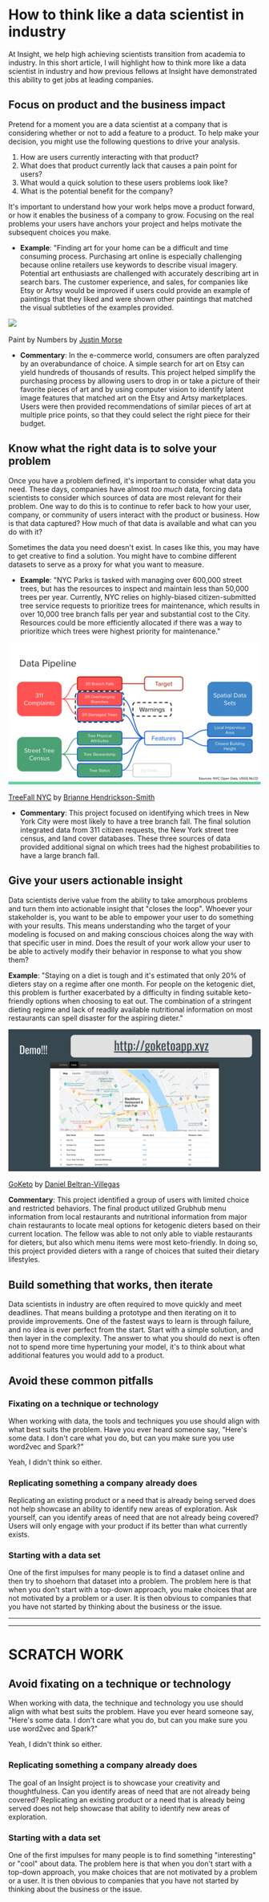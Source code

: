 
# How to think like a data scientist in industry

At Insight, we help high achieving scientists transition from academia to industry. In this short article, I will highlight how to think more like a data scientist in industry and how previous fellows at Insight have demonstrated this ability to get jobs at leading companies.


## Focus on product and the business impact

Pretend for a moment you are a data scientist at a company that is considering whether or not to add a feature to a product. To help make your decision, you might use the following questions to drive your analysis.

1) How are users currently interacting with that product? 
2) What does that product currently lack that causes a pain point for users?
3) What would a quick solution to these users problems look like?
4) What is the potential benefit for the company?

It's important to understand how your work helps move a product forward, or how it enables the business of a company to grow. Focusing on the real problems your users have anchors your project and helps motivate the subsequent choices you make.

- **Example**: "Finding art for your home can be a difficult and time consuming process. Purchasing art online is especially challenging because online retailers use keywords to describe visual imagery. Potential art enthusiasts are challenged with accurately describing art in search bars. The customer experience, and sales, for companies like Etsy or Artsy would be improved if users could provide an example of paintings that they liked and were shown other paintings that matched the visual subtleties of the examples provided.

![](./media/paintbynumbers.svg)

Paint by Numbers by [Justin Morse](https://www.linkedin.com/in/jcmorse/)

- **Commentary**: In the e-commerce world, consumers are often paralyzed by an overabundance of choice. A simple search for art on Etsy can yield hundreds of thousands of results. This project helped simplify the purchasing process by allowing users to drop in or take a picture of their favorite pieces of art and by using computer vision to identify latent image features that matched art on the Etsy and Artsy marketplaces. Users were then provided recommendations of similar pieces of art at multiple price points, so that they could select the right piece for their budget.

## Know what the right data is to solve your problem

Once you have a problem defined, it's important to consider what data you need. These days, companies have almost *too much* data, forcing data scientists to consider which sources of data are most relevant for their problem. One way to do this is to continue to refer back to how your user, company, or community of users interact with the product or business. How is that data captured? How much of that data is available and what can you do with it?

Sometimes the data you need doesn't exist. In cases like this, you may have to get creative to find a solution. You might have to combine different datasets to serve as a proxy for what you want to measure.

- **Example**: "NYC Parks is tasked with managing over 600,000 street trees, but has the resources to inspect and maintain less than 50,000 trees per year. Currently, NYC relies on highly-biased citizen-submitted tree service requests to prioritize trees for maintenance, which results in over 10,000 tree branch falls per year and substantial cost to the City. Resources could be more efficiently allocated if there was a way to prioritize which trees were highest priority for maintenance."

![](./media/TreeFall_data.svg)

[TreeFall NYC](https://platform.insightdata.com/projects/treefall-nyc) by [Brianne Hendrickson-Smith](https://www.linkedin.com/in/briannekhsmith/)

- **Commentary**: This project focused on identifying which trees in New York City were most likely to have a tree branch fall. The final solution integrated data from 311 citizen requests, the New York street tree census, and land cover databases. These three sources of data provided additional signal on which trees had the highest probabilities to have a large branch fall. 

## Give your users actionable insight

Data scientists derive value from the ability to take amorphous problems and turn them into actionable insight that "closes the loop". Whoever your stakeholder is, you want to be able to empower your user to do something with your results. This means understanding who the target of your modeling is focused on and making conscious choices along the way with that specific user in mind. Does the result of your work allow your user to be able to actively modify their behavior in response to what you show them?

**Example**: "Staying on a diet is tough and it's estimated that only 20% of dieters stay on a regime after one month. For people on the ketogenic diet, this problem is further exacerbated by a difficulty in finding suitable keto-friendly options when choosing to eat out. The combination of a stringent dieting regime and lack of readily available nutritional information on most restaurants can spell disaster for the aspiring dieter."

![](./media/goketo.svg)

[GoKeto](https://platform.insightdata.com/projects/goketo) by [Daniel Beltran-Villegas](https://www.linkedin.com/in/daniel-beltran-villegas/)

**Commentary**: This project identified a group of users with limited choice and restricted behaviors. The final product utilized Grubhub menu information from local restaurants and nutritional information from major chain restaurants to locate meal options for ketogenic dieters based on their current location. The fellow was able to not only able to viable restaurants for dieters, but also which menu items were most keto-friendly. In doing so, this project provided dieters with a range of choices that suited their dietary lifestyles.


## Build something that works, then iterate

Data scientists in industry are often required to move quickly and meet deadlines. That means building a prototype and then iterating on it to provide improvements. One of the fastest ways to learn is through failure, and no idea is ever perfect from the start. Start with a simple solution, and then layer in the complexity. The answer to what you should do next is often not to spend more time hypertuning your model, it's to think about what additional features you would add to a product.

## Avoid these common pitfalls

### Fixating on a technique or technology

When working with data, the tools and techniques you use should align with what best suits the problem. Have you ever heard someone say, "Here's some data. I don't care what you do, but can you make sure you use word2vec and Spark?" 

Yeah, I didn't think so either.

### Replicating something a company already does

Replicating an existing product or a need that is already being served does not help showcase an ability to identify new areas of exploration. Ask yourself, can you identify areas of need that are not already being covered? Users will only engage with your product if its better than what currently exists.

### Starting with a data set

One of the first impulses for many people is to find a dataset online and then try to shoehorn that dataset into a problem. The problem here is that when you don't start with a top-down approach, you make choices that are not motivated by a problem or a user. It is then obvious to companies that you have not started by thinking about the business or the issue.

---


---

# SCRATCH WORK

## Avoid fixating on a technique or technology

When working with data, the technique and technology you use should align with what best suits the problem. Have you ever heard someone say, "Here's some data. I don't care what you do, but can you make sure you use word2vec and Spark?" 

Yeah, I didn't think so either.

### Replicating something a company already does

The goal of an Insight project is to showcase your creativity and thoughtfulness. Can you identify areas of need that are not already being covered? Replicating an existing product or a need that is already being served does not help showcase that ability to identify new areas of exploration.

### Starting with a data set

One of the first impulses for many people is to find something "interesting" or "cool" about data. The problem here is that when you don't start with a top-down approach, you make choices that are not motivated by a problem or a user. It is then obvious to companies that you have not started by thinking about the business or the issue.
<!--stackedit_data:
eyJoaXN0b3J5IjpbMTIxODk5NzM0MSwtNDczOTI3Mjg0LDE3ND
Q1MDYyMDAsLTM1OTU2MzY3MywxMzU4ODUxMDY3LDI2MjcxMDU4
Nyw2NjYyMzM3NDIsLTE2OTI5ODQwOTAsMTE2NDgxNzY3LC0xNz
A0MjQxNTc1XX0=
-->